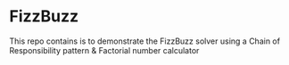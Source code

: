 # FizzBuzz
This repo contains is to demonstrate the FizzBuzz solver using a Chain of Responsibility pattern & Factorial number calculator
